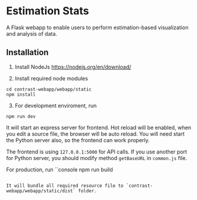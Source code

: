 # Estimation Stats
A Flask webapp to enable users to perform estimation-based visualization and analysis of data.

## Installation

1. Install NodeJs https://nodejs.org/en/download/

2. Install required node modules

```console
cd contrast-webapp/webapp/static
npm install
```
3. For development  enviroment, run
```console
npm run dev
```

It will start an express server for frontend. Hot reload will be enabled, when you edit a source file, the browser will be auto reload. You will need start the Python server also, so the frontend can work properly.

The frontend is using `127.0.0.1:5000` for API calls. If you use another port for Python server, you should modify method `getBaseURL` in `common.js` file.

For production, run
``console
npm run build
```

It will bundle all required resource file to `contrast-webapp/webapp/static/dist` folder.
